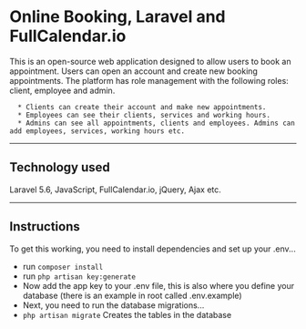 # Online Booking, Laravel and FullCalendar.io

This is an open-source web application designed to allow users to book an appointment. Users can open an account and create new booking appointments. The platform has role management with the following roles: client, employee and admin.

      * Clients can create their account and make new appointments. 
      * Employees can see their clients, services and working hours. 
      * Admins can see all appointments, clients and employees. Admins can add employees, services, working hours etc.
      
---      

## Technology used

Laravel 5.6, JavaScript, FullCalendar.io, jQuery, Ajax etc.

---
## Instructions

To get this working, you need to install dependencies and set up your .env...
  
  * run `composer install`
  * run `php artisan key:generate`
  * Now add the app key to your .env file, this is also where you define your database (there is an example in root called .env.example)
  * Next, you need to run the database migrations...
  * `php artisan migrate`  Creates the tables in the database
